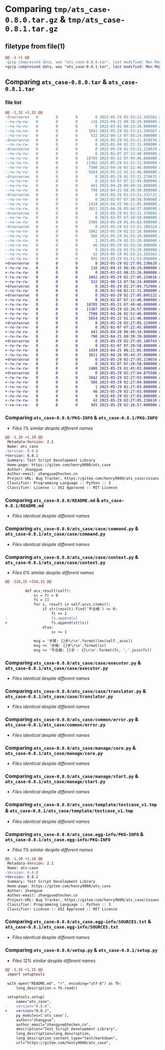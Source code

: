 # Comparing `tmp/ats_case-0.8.0.tar.gz` & `tmp/ats_case-0.8.1.tar.gz`

## filetype from file(1)

```diff
@@ -1 +1 @@
-gzip compressed data, was "ats_case-0.8.0.tar", last modified: Mon May 29 01:53:21 2023, max compression
+gzip compressed data, was "ats_case-0.8.1.tar", last modified: Mon May 29 02:27:05 2023, max compression
```

## Comparing `ats_case-0.8.0.tar` & `ats_case-0.8.1.tar`

### file list

```diff
@@ -1,32 +1,32 @@
-drwxrwxrwx   0        0        0        0 2023-05-29 01:53:21.392563 ats_case-0.8.0/
--rw-rw-rw-   0        0        0      116 2022-09-15 08:18:29.000000 ats_case-0.8.0/LICENSE
--rw-rw-rw-   0        0        0        0 2023-03-03 08:23:26.000000 ats_case-0.8.0/MANIFEST.in
--rw-rw-rw-   0        0        0     1042 2023-05-29 01:53:21.390567 ats_case-0.8.0/PKG-INFO
--rw-rw-rw-   0        0        0      532 2022-06-13 07:56:24.000000 ats_case-0.8.0/README.md
-drwxrwxrwx   0        0        0        0 2023-05-29 01:53:21.018576 ats_case-0.8.0/ats_case/
--rw-rw-rw-   0        0        0        0 2023-01-04 02:21:31.000000 ats_case-0.8.0/ats_case/__init__.py
-drwxrwxrwx   0        0        0        0 2023-05-29 01:53:21.218029 ats_case-0.8.0/ats_case/case/
--rw-rw-rw-   0        0        0        0 2023-02-07 07:13:48.000000 ats_case-0.8.0/ats_case/case/__init__.py
--rw-rw-rw-   0        0        0    18705 2023-05-22 07:49:46.000000 ats_case-0.8.0/ats_case/case/command.py
--rw-rw-rw-   0        0        0    11362 2023-05-29 01:51:13.000000 ats_case-0.8.0/ats_case/case/context.py
--rw-rw-rw-   0        0        0     7500 2023-04-26 02:52:46.000000 ats_case-0.8.0/ats_case/case/executor.py
--rw-rw-rw-   0        0        0     5654 2023-05-22 01:21:46.000000 ats_case-0.8.0/ats_case/case/translator.py
-drwxrwxrwx   0        0        0        0 2023-05-29 01:53:21.276872 ats_case-0.8.0/ats_case/common/
--rw-rw-rw-   0        0        0        0 2023-02-07 07:22:45.000000 ats_case-0.8.0/ats_case/common/__init__.py
--rw-rw-rw-   0        0        0      441 2023-04-20 06:40:34.000000 ats_case-0.8.0/ats_case/common/enum.py
--rw-rw-rw-   0        0        0      790 2023-04-25 08:30:39.000000 ats_case-0.8.0/ats_case/common/error.py
-drwxrwxrwx   0        0        0        0 2023-05-29 01:53:21.332722 ats_case-0.8.0/ats_case/manage/
--rw-rw-rw-   0        0        0        0 2023-02-07 07:20:58.000000 ats_case-0.8.0/ats_case/manage/__init__.py
--rw-rw-rw-   0        0        0     1434 2023-04-25 06:21:05.000000 ats_case-0.8.0/ats_case/manage/core.py
--rw-rw-rw-   0        0        0     3611 2023-04-26 05:44:37.000000 ats_case-0.8.0/ats_case/manage/start.py
-drwxrwxrwx   0        0        0        0 2023-05-29 01:53:21.376605 ats_case-0.8.0/ats_case/template/
--rw-rw-rw-   0        0        0        0 2023-02-07 07:20:58.000000 ats_case-0.8.0/ats_case/template/__init__.py
--rw-rw-rw-   0        0        0     2400 2023-05-29 01:45:03.000000 ats_case-0.8.0/ats_case/template/testcase_v1.tmp
-drwxrwxrwx   0        0        0        0 2023-05-29 01:53:21.108324 ats_case-0.8.0/ats_case.egg-info/
--rw-rw-rw-   0        0        0     1042 2023-05-29 01:53:20.000000 ats_case-0.8.0/ats_case.egg-info/PKG-INFO
--rw-rw-rw-   0        0        0      566 2023-05-29 01:53:20.000000 ats_case-0.8.0/ats_case.egg-info/SOURCES.txt
--rw-rw-rw-   0        0        0        1 2023-05-29 01:53:20.000000 ats_case-0.8.0/ats_case.egg-info/dependency_links.txt
--rw-rw-rw-   0        0        0       46 2023-05-29 01:53:20.000000 ats_case-0.8.0/ats_case.egg-info/requires.txt
--rw-rw-rw-   0        0        0        9 2023-05-29 01:53:20.000000 ats_case-0.8.0/ats_case.egg-info/top_level.txt
--rw-rw-rw-   0        0        0       42 2023-05-29 01:53:21.392563 ats_case-0.8.0/setup.cfg
--rw-rw-rw-   0        0        0      945 2023-05-29 01:51:53.000000 ats_case-0.8.0/setup.py
+drwxrwxrwx   0        0        0        0 2023-05-29 02:27:05.236610 ats_case-0.8.1/
+-rw-rw-rw-   0        0        0      116 2022-09-15 08:18:29.000000 ats_case-0.8.1/LICENSE
+-rw-rw-rw-   0        0        0        0 2023-03-03 08:23:26.000000 ats_case-0.8.1/MANIFEST.in
+-rw-rw-rw-   0        0        0     1042 2023-05-29 02:27:05.234616 ats_case-0.8.1/PKG-INFO
+-rw-rw-rw-   0        0        0      532 2022-06-13 07:56:24.000000 ats_case-0.8.1/README.md
+drwxrwxrwx   0        0        0        0 2023-05-29 02:27:04.752906 ats_case-0.8.1/ats_case/
+-rw-rw-rw-   0        0        0        0 2023-01-04 02:21:31.000000 ats_case-0.8.1/ats_case/__init__.py
+drwxrwxrwx   0        0        0        0 2023-05-29 02:27:05.045122 ats_case-0.8.1/ats_case/case/
+-rw-rw-rw-   0        0        0        0 2023-02-07 07:13:48.000000 ats_case-0.8.1/ats_case/case/__init__.py
+-rw-rw-rw-   0        0        0    18705 2023-05-22 07:49:46.000000 ats_case-0.8.1/ats_case/case/command.py
+-rw-rw-rw-   0        0        0    11367 2023-05-29 02:26:57.000000 ats_case-0.8.1/ats_case/case/context.py
+-rw-rw-rw-   0        0        0     7500 2023-04-26 02:52:46.000000 ats_case-0.8.1/ats_case/case/executor.py
+-rw-rw-rw-   0        0        0     5654 2023-05-22 01:21:46.000000 ats_case-0.8.1/ats_case/case/translator.py
+drwxrwxrwx   0        0        0        0 2023-05-29 02:27:05.124909 ats_case-0.8.1/ats_case/common/
+-rw-rw-rw-   0        0        0        0 2023-02-07 07:22:45.000000 ats_case-0.8.1/ats_case/common/__init__.py
+-rw-rw-rw-   0        0        0      441 2023-04-20 06:40:34.000000 ats_case-0.8.1/ats_case/common/enum.py
+-rw-rw-rw-   0        0        0      790 2023-04-25 08:30:39.000000 ats_case-0.8.1/ats_case/common/error.py
+drwxrwxrwx   0        0        0        0 2023-05-29 02:27:05.186743 ats_case-0.8.1/ats_case/manage/
+-rw-rw-rw-   0        0        0        0 2023-02-07 07:20:58.000000 ats_case-0.8.1/ats_case/manage/__init__.py
+-rw-rw-rw-   0        0        0     1434 2023-04-25 06:21:05.000000 ats_case-0.8.1/ats_case/manage/core.py
+-rw-rw-rw-   0        0        0     3611 2023-04-26 05:44:37.000000 ats_case-0.8.1/ats_case/manage/start.py
+drwxrwxrwx   0        0        0        0 2023-05-29 02:27:05.219654 ats_case-0.8.1/ats_case/template/
+-rw-rw-rw-   0        0        0        0 2023-02-07 07:20:58.000000 ats_case-0.8.1/ats_case/template/__init__.py
+-rw-rw-rw-   0        0        0     2400 2023-05-29 01:45:03.000000 ats_case-0.8.1/ats_case/template/testcase_v1.tmp
+drwxrwxrwx   0        0        0        0 2023-05-29 02:27:04.875580 ats_case-0.8.1/ats_case.egg-info/
+-rw-rw-rw-   0        0        0     1042 2023-05-29 02:27:03.000000 ats_case-0.8.1/ats_case.egg-info/PKG-INFO
+-rw-rw-rw-   0        0        0      566 2023-05-29 02:27:04.000000 ats_case-0.8.1/ats_case.egg-info/SOURCES.txt
+-rw-rw-rw-   0        0        0        1 2023-05-29 02:27:03.000000 ats_case-0.8.1/ats_case.egg-info/dependency_links.txt
+-rw-rw-rw-   0        0        0       46 2023-05-29 02:27:03.000000 ats_case-0.8.1/ats_case.egg-info/requires.txt
+-rw-rw-rw-   0        0        0        9 2023-05-29 02:27:03.000000 ats_case-0.8.1/ats_case.egg-info/top_level.txt
+-rw-rw-rw-   0        0        0       42 2023-05-29 02:27:05.236610 ats_case-0.8.1/setup.cfg
+-rw-rw-rw-   0        0        0      945 2023-05-29 02:26:57.000000 ats_case-0.8.1/setup.py
```

### Comparing `ats_case-0.8.0/PKG-INFO` & `ats_case-0.8.1/PKG-INFO`

 * *Files 1% similar despite different names*

```diff
@@ -1,10 +1,10 @@
 Metadata-Version: 2.1
 Name: ats_case
-Version: 0.8.0
+Version: 0.8.1
 Summary: Test Script Development Library
 Home-page: https://gitee.com/henry9000/ats_case
 Author: zhangyue
 Author-email: zhangyue@techen.cn
 Project-URL: Bug Tracker, https://gitee.com/henry9000/ats_case/issues
 Classifier: Programming Language :: Python :: 3
 Classifier: License :: OSI Approved :: MIT License
```

### Comparing `ats_case-0.8.0/README.md` & `ats_case-0.8.1/README.md`

 * *Files identical despite different names*

### Comparing `ats_case-0.8.0/ats_case/case/command.py` & `ats_case-0.8.1/ats_case/case/command.py`

 * *Files identical despite different names*

### Comparing `ats_case-0.8.0/ats_case/case/context.py` & `ats_case-0.8.1/ats_case/case/context.py`

 * *Files 0% similar despite different names*

```diff
@@ -316,15 +316,15 @@
 
         def acv_result(self):
             sc = fc = 0
             fs = []
             for s, result in self.acvs.items():
                 if str(result).find('不合格') >= 0:
                     fc += 1
-                    fs.append(s)
+                    fs.append(str(s))
                 else:
                     sc += 1
 
             msg = '步骤: {}步\r\n'.format(len(self._acvs))
             msg += '合格: {}步\r\n'.format(sc)
             msg += '不合格: {}步 - {}\r\n'.format(fc, ','.join(fs))
```

### Comparing `ats_case-0.8.0/ats_case/case/executor.py` & `ats_case-0.8.1/ats_case/case/executor.py`

 * *Files identical despite different names*

### Comparing `ats_case-0.8.0/ats_case/case/translator.py` & `ats_case-0.8.1/ats_case/case/translator.py`

 * *Files identical despite different names*

### Comparing `ats_case-0.8.0/ats_case/common/error.py` & `ats_case-0.8.1/ats_case/common/error.py`

 * *Files identical despite different names*

### Comparing `ats_case-0.8.0/ats_case/manage/core.py` & `ats_case-0.8.1/ats_case/manage/core.py`

 * *Files identical despite different names*

### Comparing `ats_case-0.8.0/ats_case/manage/start.py` & `ats_case-0.8.1/ats_case/manage/start.py`

 * *Files identical despite different names*

### Comparing `ats_case-0.8.0/ats_case/template/testcase_v1.tmp` & `ats_case-0.8.1/ats_case/template/testcase_v1.tmp`

 * *Files identical despite different names*

### Comparing `ats_case-0.8.0/ats_case.egg-info/PKG-INFO` & `ats_case-0.8.1/ats_case.egg-info/PKG-INFO`

 * *Files 1% similar despite different names*

```diff
@@ -1,10 +1,10 @@
 Metadata-Version: 2.1
 Name: ats-case
-Version: 0.8.0
+Version: 0.8.1
 Summary: Test Script Development Library
 Home-page: https://gitee.com/henry9000/ats_case
 Author: zhangyue
 Author-email: zhangyue@techen.cn
 Project-URL: Bug Tracker, https://gitee.com/henry9000/ats_case/issues
 Classifier: Programming Language :: Python :: 3
 Classifier: License :: OSI Approved :: MIT License
```

### Comparing `ats_case-0.8.0/ats_case.egg-info/SOURCES.txt` & `ats_case-0.8.1/ats_case.egg-info/SOURCES.txt`

 * *Files identical despite different names*

### Comparing `ats_case-0.8.0/setup.py` & `ats_case-0.8.1/setup.py`

 * *Files 12% similar despite different names*

```diff
@@ -1,15 +1,15 @@
 import setuptools
 
 with open("README.md", "r", encoding="utf-8") as fh:
     long_description = fh.read()
 
 setuptools.setup(
     name="ats_case",
-    version="0.8.0",
+    version="0.8.1",
     py_modules=['ats_case'],
     author="zhangyue",
     author_email="zhangyue@techen.cn",
     description="Test Script Development Library",
     long_description=long_description,
     long_description_content_type="text/markdown",
     url="https://gitee.com/henry9000/ats_case",
```

